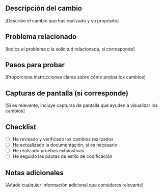 ## Descripción del cambio

[Describe el cambio que has realizado y su propósito]

## Problema relacionado

[Indica el problema o la solicitud relacionada, si corresponde]

## Pasos para probar

[Proporciona instrucciones claras sobre cómo probar los cambios]

## Capturas de pantalla (si corresponde)

[Si es relevante, incluye capturas de pantalla que ayuden a visualizar los cambios]

## Checklist

- [ ] He revisado y verificado los cambios realizados
- [ ] He actualizado la documentación, si es necesario
- [ ] He realizado pruebas exhaustivas
- [ ] He seguido las pautas de estilo de codificación

## Notas adicionales

[Añade cualquier información adicional que consideres relevante]
